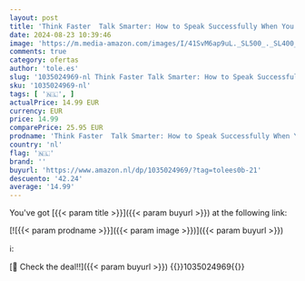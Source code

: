 ```yaml
---
layout: post
title: 'Think Faster  Talk Smarter: How to Speak Successfully When You re Put on the Spot'
date: 2024-08-23 10:39:46
image: 'https://m.media-amazon.com/images/I/41SvM6ap9uL._SL500_._SL400_.jpg'
comments: true
category: ofertas
author: 'tole.es'
slug: '1035024969-nl Think Faster Talk Smarter: How to Speak Successfully When...'
sku: '1035024969-nl'
tags: [ '🇳🇱', ]
actualPrice: 14.99 EUR
currency: EUR
price: 14.99
comparePrice: 25.95 EUR
prodname: 'Think Faster  Talk Smarter: How to Speak Successfully When You re Put on the Spot'
country: 'nl'
flag: '🇳🇱'
brand: ''
buyurl: 'https://www.amazon.nl/dp/1035024969/?tag=tolees0b-21'
descuento: '42.24'
average: '14.99'
---
```


You've got [{{< param title >}}]({{< param buyurl >}}) at the following link:

[![{{< param prodname >}}]({{< param image >}})]({{< param buyurl >}})

ℹ️:


[🛒 Check the deal!!]({{< param buyurl >}})
{{<world>}}1035024969{{</world>}}
